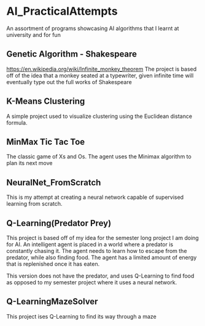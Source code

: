 # AI_PracticalAttempts
An assortment of programs showcasing AI algorithms that I learnt at university and for fun

## Genetic Algorithm - Shakespeare
https://en.wikipedia.org/wiki/Infinite_monkey_theorem
The project is based off of the idea that a monkey seated at a typewriter, given infinite time will eventually type out the full works of Shakespeare

## K-Means Clustering
A simple project used to visualize clustering using the Euclidean distance formula.

## MinMax Tic Tac Toe
The classic game of Xs and Os. The agent uses the Minimax algorithm to plan its next move

## NeuralNet_FromScratch
This is my attempt at creating a neural network capable of supervised learning from scratch.

## Q-Learning(Predator Prey)
This project is based off of my idea for the semester long project I am doing for AI.
An intelligent agent is placed in a world where a predator is constantly chasing it. The agent needs to learn how to escape from the predator, while also finding food. The agent has a limited amount of energy that is replenished once it has eaten. 

This version does not have the predator, and uses Q-Learning to find food as opposed to my semester project where it uses a neural network.

## Q-LearningMazeSolver
This project ises Q-Learning to find its way through a maze
